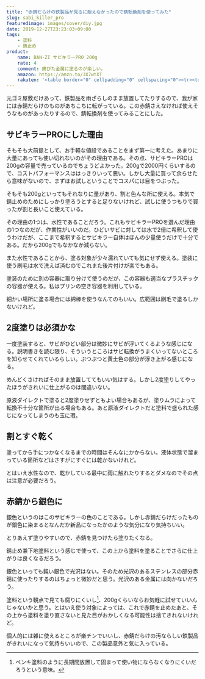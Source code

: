 ```yaml
---
title: "赤錆だらけの鉄製品が見るに耐えなかったので錆転換剤を使ってみた"
slug: sabi_killer_pro
featuredimage: images/cover/diy.jpg
date: 2019-12-27T23:23:03+09:00
tags:
    - 塗料
    - 錆止め
product:
    name: BAN-ZI サビキラーPRO 200g
    rate: 4
    comment: 錆びた金属に塗るのが楽しい。
    amazon: https://amzn.to/3X7wtXT
    rakuten: '<table border="0" cellpadding="0" cellspacing="0"><tr><td><div style="border:1px solid #95a5a6;border-radius:.75rem;background-color:#FFFFFF;width:504px;margin:0px;padding:5px;text-align:center;overflow:hidden;"><table><tr><td style="width:240px"><a href="https://hb.afl.rakuten.co.jp/hgc/19fd66ce.05bb81fe.19fd66cf.0cedca36/?pc=https%3A%2F%2Fitem.rakuten.co.jp%2Fcolorbucks%2F10006229%2F&m=http%3A%2F%2Fm.rakuten.co.jp%2Fcolorbucks%2Fi%2F10006229%2F&link_type=picttext&ut=eyJwYWdlIjoiaXRlbSIsInR5cGUiOiJwaWN0dGV4dCIsInNpemUiOiIyNDB4MjQwIiwibmFtIjoxLCJuYW1wIjoicmlnaHQiLCJjb20iOjEsImNvbXAiOiJkb3duIiwicHJpY2UiOjEsImJvciI6MSwiY29sIjoxLCJiYnRuIjoxLCJwcm9kIjowfQ%3D%3D" target="_blank" rel="nofollow noopener noreferrer" style="word-wrap:break-word;"  ><img src="https://hbb.afl.rakuten.co.jp/hgb/19fd66ce.05bb81fe.19fd66cf.0cedca36/?me_id=1210630&item_id=10006229&m=https%3A%2F%2Fthumbnail.image.rakuten.co.jp%2F%400_mall%2Fcolorbucks%2Fcabinet%2F00043186%2F03432331%2Fimg60893716.jpg%3F_ex%3D80x80&pc=https%3A%2F%2Fthumbnail.image.rakuten.co.jp%2F%400_mall%2Fcolorbucks%2Fcabinet%2F00043186%2F03432331%2Fimg60893716.jpg%3F_ex%3D240x240&s=240x240&t=picttext" border="0" style="margin:2px" alt="[商品価格に関しましては、リンクが作成された時点と現時点で情報が変更されている場合がございます。]" title="[商品価格に関しましては、リンクが作成された時点と現時点で情報が変更されている場合がございます。]"></a></td><td style="vertical-align:top;width:248px;"><p style="font-size:12px;line-height:1.4em;text-align:left;margin:0px;padding:2px 6px;word-wrap:break-word"><a href="https://hb.afl.rakuten.co.jp/hgc/19fd66ce.05bb81fe.19fd66cf.0cedca36/?pc=https%3A%2F%2Fitem.rakuten.co.jp%2Fcolorbucks%2F10006229%2F&m=http%3A%2F%2Fm.rakuten.co.jp%2Fcolorbucks%2Fi%2F10006229%2F&link_type=picttext&ut=eyJwYWdlIjoiaXRlbSIsInR5cGUiOiJwaWN0dGV4dCIsInNpemUiOiIyNDB4MjQwIiwibmFtIjoxLCJuYW1wIjoicmlnaHQiLCJjb20iOjEsImNvbXAiOiJkb3duIiwicHJpY2UiOjEsImJvciI6MSwiY29sIjoxLCJiYnRuIjoxLCJwcm9kIjowfQ%3D%3D" target="_blank" rel="nofollow noopener noreferrer" style="word-wrap:break-word;"  >■【サビキラープロ】【200g】BAN-ZI BANZI　サビキラーPRO　【200g】シルバー【メーカー品】水性錆転換塗料　さび封じバンジー/バンジ</a><br><span >価格：1980円（税込、送料無料)</span> <span style="color:#BBB">(2019/12/27時点)</span></p><div style="margin:10px;"><a href="https://hb.afl.rakuten.co.jp/hgc/19fd66ce.05bb81fe.19fd66cf.0cedca36/?pc=https%3A%2F%2Fitem.rakuten.co.jp%2Fcolorbucks%2F10006229%2F&m=http%3A%2F%2Fm.rakuten.co.jp%2Fcolorbucks%2Fi%2F10006229%2F&link_type=picttext&ut=eyJwYWdlIjoiaXRlbSIsInR5cGUiOiJwaWN0dGV4dCIsInNpemUiOiIyNDB4MjQwIiwibmFtIjoxLCJuYW1wIjoicmlnaHQiLCJjb20iOjEsImNvbXAiOiJkb3duIiwicHJpY2UiOjEsImJvciI6MSwiY29sIjoxLCJiYnRuIjoxLCJwcm9kIjowfQ%3D%3D" target="_blank" rel="nofollow noopener noreferrer" style="word-wrap:break-word;"  ><img src="https://static.affiliate.rakuten.co.jp/makelink/rl.svg" style="float:left;max-height:27px;width:auto;margin-top:0"></a><a href="https://hb.afl.rakuten.co.jp/hgc/19fd66ce.05bb81fe.19fd66cf.0cedca36/?pc=https%3A%2F%2Fitem.rakuten.co.jp%2Fcolorbucks%2F10006229%2F%3Fscid%3Daf_pc_bbtn&m=http%3A%2F%2Fm.rakuten.co.jp%2Fcolorbucks%2Fi%2F10006229%2F%3Fscid%3Daf_pc_bbtn&link_type=picttext&ut=eyJwYWdlIjoiaXRlbSIsInR5cGUiOiJwaWN0dGV4dCIsInNpemUiOiIyNDB4MjQwIiwibmFtIjoxLCJuYW1wIjoicmlnaHQiLCJjb20iOjEsImNvbXAiOiJkb3duIiwicHJpY2UiOjEsImJvciI6MSwiY29sIjoxLCJiYnRuIjoxLCJwcm9kIjowfQ==" target="_blank" rel="nofollow noopener noreferrer" style="word-wrap:break-word;"  ><div style="float:right;width:41%;height:27px;background-color:#bf0000;color:#fff !important;font-size:12px;font-weight:500;line-height:27px;margin-left:1px;padding: 0 12px;border-radius:16px;cursor:pointer;text-align:center;">楽天で購入</div></a></div></td><tr></table></div><br><p style="color:#000000;font-size:12px;line-height:1.4em;margin:5px;word-wrap:break-word"></p></td></tr></table>'
---
```


元ゴミ屋敷だけあって、鉄製品を雨ざらしのまま放置してたりするので、我が家には赤錆だらけのものがあちこちに転がっている。この赤錆さえなければ使えそうなものがあったりするので、錆転換剤を使ってみることにした。

<!--more-->

## サビキラーPROにした理由

そもそも大前提として、お手軽な値段であることをまず第一に考えた。あまりに大量にあっても使い切れないのがその理由である。その点、サビキラーPROは200gの容量で売っているのでちょうどよかった。200gで2000円くらいするので、コストパフォーマンスははっきりいって悪い。しかし大量に買って余らせたら意味がないので、まずはお試しということでコスパには目をつぶった。

そもそも200gといってもそれなりに量があり、割と色んな所に使える。本気で錆止めのためにしっかり塗ろうとすると足りないけれど、試しに使うつもりで買ったが割と長いこと使えている。

その理由の1つは、水性であることだろう。これもサビキラーPROを選んだ理由の1つなのだが、作業性がいいのだ。ひどいサビに対しては水で2倍に希釈して使うわけだが、ここまで希釈するとサビキラー自体はほんの少量使うだけで十分である。だから200gでもなかなか減らない。

また水性であることから、塗る対象が少々濡れていても気にせず使える。塗装に使う刷毛は水で洗えば済むのでこれまた後片付けが楽でもある。

塗装のために別の容器に取り分けて使うのだが、この容器も適当なプラスチックの容器が使える。私はプリンの空き容器を利用している。

細かい場所に塗る場合には綿棒を使うなんてのもいい。広範囲は刷毛で塗るしかないけれど。

## 2度塗りは必須かな

一度塗装すると、サビがひどい部分は微妙にサビが浮いてくるような感じになる。説明書きを読む限り、そういうところはサビ転換がうまくいってないところを知らせてくれているらしい。ぷつぷつと黄土色の部分が浮き上がる感じになる。

めんどくさければそのまま放置しててもいい気はする。しかし2度塗りしてやったほうがきれいに仕上がるのは間違いない。

原液ダイレクトで塗ると2度塗りせずともよい場合もあるが、塗りムラによって転換不十分な箇所が出る場合もある。あと原液ダイレクトだと塗料で盛られた感じになってしまうのも玉に瑕。

## 割とすぐ乾く

塗ってから手につかなくなるまでの時間はそんなにかからない。液体状態で溜まっている箇所などはさすがにすぐには乾かないけれど。

とはいえ水性なので、乾かしている最中に雨に触れたりするとダメなのでその点は注意が必要だろう。

## 赤錆から銀色に

銀色というのはこのサビキラーの色のことである。しかし赤錆だらけだったものが銀色に染まるとなんだか新品になったかのような気分になり気持ちいい。

とりあえず塗りやすいので、赤錆を見つけたら塗りたくなる。

錆止め兼下地塗料という感じで使って、この上から塗料を塗ることでさらに仕上がりは良くなるだろう。

銀色といっても鈍い銀色で光沢はない。そのため光沢のあるステンレスの部分赤錆に使ったりするのはちょっと微妙だと思う。光沢のある金属には向かないだろう。

塗料という観点で見ても腐りにくいし[^1]、200gくらいならお気軽に試せていいんじゃないかと思う。とはいえ使う対象によっては、これで赤錆を止めたあと、その上から塗料を塗り直さないと見た目がおかしくなる可能性は捨てきれないけれど。

個人的には雑に使えるところが楽チンでいいし、赤錆だらけの汚ならしい鉄製品がきれいになって気持ちいいので、この製品意外と気に入っている。

[^1]: ペンキ塗料のように長期間放置して固まって使い物にならなくなりにくいだろうという意味。